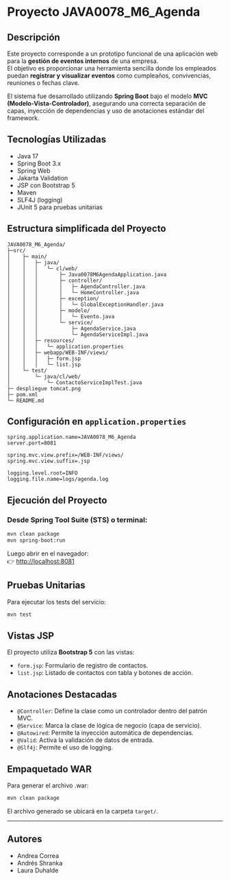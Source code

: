 
# Proyecto JAVA0078_M6_Agenda

## Descripción
Este proyecto corresponde a un prototipo funcional de una aplicación web para la **gestión de eventos internos** de una empresa.  
El objetivo es proporcionar una herramienta sencilla donde los empleados puedan **registrar y visualizar eventos** como cumpleaños, convivencias, reuniones o fechas clave.

El sistema fue desarrollado utilizando **Spring Boot** bajo el modelo **MVC (Modelo-Vista-Controlador)**, asegurando una correcta separación de capas, inyección de dependencias y uso de anotaciones estándar del framework. 


## Tecnologías Utilizadas
- Java 17
- Spring Boot 3.x
- Spring Web
- Jakarta Validation
- JSP con Bootstrap 5
- Maven
- SLF4J (logging)
- JUnit 5 para pruebas unitarias

## Estructura simplificada del Proyecto
```
JAVA0078_M6_Agenda/
├─src/
│	 ├─ main/
│	 │   ├─ java/
│	 │   │   └─ cl/web/
│	 │   │       ├─ Java0078M6AgendaApplication.java
│	 │   │       ├─ controller/
│	 │   │       │   ├─ AgendaController.java
│	 │   │       │   └─ HomeController.java
│	 │   │       ├─ exception/
│	 │   │       │   └─ GlobalExceptionHandler.java
│	 │   │       ├─ modelo/
│	 │   │       │   └─ Evento.java
│	 │   │       └─ service/
│	 │   │           ├─ AgendaService.java
│	 │   │           └─ AgendaServiceImpl.java
│	 │   ├─ resources/
│	 │   │   └─ application.properties
│	 │   ├─ webapp/WEB-INF/views/
│	 │   │   ├─ form.jsp
│	 │   │   └─ list.jsp
│	 └─ test/
│	     └─ java/cl/web/
│	         └─ ContactoServiceImplTest.java
├─ despliegue tomcat.png
├─ pom.xml
└─ README.md

```

## Configuración en `application.properties`
```properties
spring.application.name=JAVA0078_M6_Agenda
server.port=8081

spring.mvc.view.prefix=/WEB-INF/views/
spring.mvc.view.suffix=.jsp

logging.level.root=INFO
logging.file.name=logs/agenda.log
```

## Ejecución del Proyecto
### Desde Spring Tool Suite (STS) o terminal:
```bash
mvn clean package
mvn spring-boot:run
```
Luego abrir en el navegador:  
👉 [http://localhost:8081](http://localhost:8081)

## Pruebas Unitarias
Para ejecutar los tests del servicio:
```bash
mvn test
```

## Vistas JSP
El proyecto utiliza **Bootstrap 5** con las vistas:
- `form.jsp`: Formulario de registro de contactos.
- `list.jsp`: Listado de contactos con tabla y botones de acción.

## Anotaciones Destacadas
- `@Controller`: Define la clase como un controlador dentro del patrón MVC.
- `@Service`: Marca la clase de lógica de negocio (capa de servicio).
- `@Autowired`: Permite la inyección automática de dependencias.
- `@Valid`: Activa la validación de datos de entrada.
- `@Slf4j`: Permite el uso de logging.

## Empaquetado WAR
Para generar el archivo .war:
```bash
mvn clean package
```
El archivo generado se ubicará en la carpeta `target/`.

---
## Autores
- Andrea Correa
- Andrés Shranka
- Laura Duhalde
